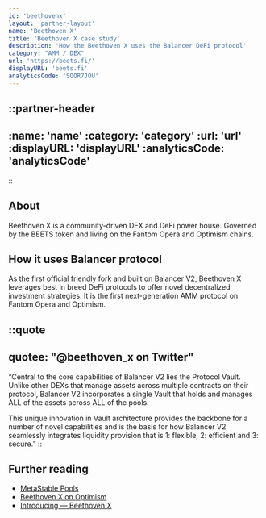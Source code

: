 ```yaml
---
id: 'beethovenx'
layout: 'partner-layout'
name: 'Beethoven X'
title: 'Beethoven X case study'
description: 'How the Beethoven X uses the Balancer DeFi protocol'
category: "AMM / DEX"
url: 'https://beets.fi/'
displayURL: 'beets.fi'
analyticsCode: 'SOOR7JOU'
---
```


::partner-header
---
:name: 'name'
:category: 'category'
:url: 'url'
:displayURL: 'displayURL'
:analyticsCode: 'analyticsCode'
---
::

## About

Beethoven X is a community-driven DEX and DeFi power house. Governed by the BEETS token and living on the Fantom Opera and Optimism chains.

## How it uses Balancer protocol

As the first official friendly fork and built on Balancer V2, Beethoven X leverages best in breed DeFi protocols to offer novel decentralized investment strategies. It is the first next-generation AMM protocol on Fantom Opera and Optimism.

::quote
---

quotee: "@beethoven_x on Twitter"
---
“Central to the core capabilities of Balancer V2 lies the Protocol Vault. Unlike other DEXs that manage assets across multiple contracts on their protocol, Balancer V2 incorporates a single Vault that holds and manages ALL of the assets across ALL of the pools.

This unique innovation in Vault architecture provides the backbone for a number of novel capabilities and is the basis for how Balancer V2 seamlessly integrates liquidity provision that is 1: flexible, 2: efficient and 3: secure.”
::

## Further reading

- [MetaStable Pools](https://medium.com/beethoven-x/metastable-pools-a-vibrant-new-tune-a2f1aaef283)
- [Beethoven X on Optimism](https://beethovenxio.medium.com/beethoven-x-on-optimism-powered-by-love-and-balancer-b2e53f162a3a)
- [Introducing — Beethoven X](https://beethovenxio.medium.com/introducing-beethoven-x-30dee92d8d6e)
